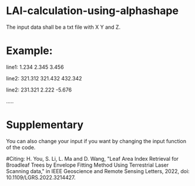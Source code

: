 # LAI-calculation-using-alphashape

The input data shall be a txt file with X Y and Z.
# Example:
line1: 1.234 2.345 3.456

line2: 321.312 321.432 432.342

line2: 231.321 2.222 -5.676

.....

# Supplementary
You can also change your input if you want by changing the input function of the code.


#Citing:
H. You, S. Li, L. Ma and D. Wang, "Leaf Area Index Retrieval for Broadleaf Trees by Envelope Fitting Method Using Terrestrial Laser Scanning data," in IEEE Geoscience and Remote Sensing Letters, 2022, doi: 10.1109/LGRS.2022.3214427.
